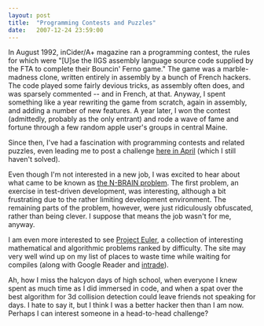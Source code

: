 ```yaml
---
layout: post
title:  "Programming Contests and Puzzles"
date:   2007-12-24 23:59:00
---
```



In August 1992, inCider/A+ magazine ran a programming contest, the rules
 for which were "[U]se the IIGS assembly language source code supplied
by the FTA to complete their Bouncin' Ferno game."  The game was a
marble-madness clone, written entirely in assembly by a bunch of French
hackers.  The code played some fairly devious tricks, as assembly often
does, and was sparsely commented -- and in French, at that.  Anyway, I
spent something like a year rewriting the game from scratch, again in
assembly, and adding a number of new features.  A year later, I won the
contest (admittedly, probably as the only entrant) and rode a wave of
fame and fortune through a few random apple user's groups in central
Maine.

Since then, I've had a fascination with programming contests and related puzzles, even leading me to post a challenge [here in April](http://code.v.igoro.us/archives/8-Programming-Challenge-Sudoku-Generator.html) (which I still haven't solved).

Even though I'm not interested in a new job, I was excited to hear about what came to be known as [the N-BRAIN problem](http://wanted-master-software-developers.com/?key=).
  The first problem, an exercise in test-driven development, was
interesting, although a bit frustrating due to the rather limiting
development environment.  The remaining parts of the problem, however,
were just ridiculously obfuscated, rather than being clever.  I suppose
that means the job wasn't for me, anyway.

I am even more interested to see [Project Euler](http://projecteuler.net/),
 a collection of interesting mathematical and algorithmic problems
ranked by difficulty.  The site may very well wind up on my list of
places to waste time while waiting for compiles (along with Google
Reader and [intrade](http://play.intrade.com/)).

Ah, how I miss the halcyon days of high school, when everyone I knew
spent as much time as I did immersed in code, and when a spat over the
best algorithm for 3d collision detection could leave friends not
speaking for days.  I hate to say it, but I think I was a better hacker
then than I am now.  Perhaps I can interest someone in a head-to-head
challenge?


